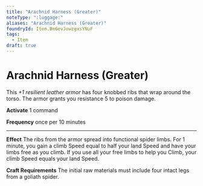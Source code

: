 ```yaml
---
title: "Arachnid Harness (Greater)"
noteType: ":luggage:"
aliases: "Arachnid Harness (Greater)"
foundryId: Item.Bm6evJowzgxsYNuF
tags:
  - Item
draft: true
---
```


# Arachnid Harness (Greater)

This _+1 resilient leather armor_ has four knobbed ribs that wrap around the torso. The armor grants you resistance 5 to poison damage.

**Activate** 1 command

**Frequency** once per 10 minutes

* * *

**Effect** The ribs from the armor spread into functional spider limbs. For 1 minute, you gain a climb Speed equal to half your land Speed and have your limbs free as you climb. If you use all your free limbs to help you Climb, your climb Speed equals your land Speed.

**Craft Requirements** The initial raw materials must include four intact legs from a goliath spider.
